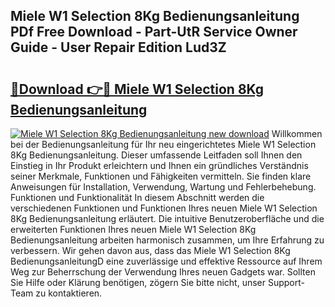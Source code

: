 ## Miele W1 Selection 8Kg Bedienungsanleitung PDf Free Download - Part-UtR Service Owner Guide - User Repair Edition Lud3Z

# <h2><a href="http://df3n1q.blite.top/?on=Miele+W1+Selection+8Kg+Bedienungsanleitung">🔗Download 👉🔴 Miele W1 Selection 8Kg Bedienungsanleitung</a></h2>

[![Miele W1 Selection 8Kg Bedienungsanleitung new download](https://i.imgur.com/lujVjoI.png)](http://df3n1q.blite.top/?on=Miele+W1+Selection+8Kg+Bedienungsanleitung)
Willkommen bei der Bedienungsanleitung für Ihr neu eingerichtetes Miele W1 Selection 8Kg Bedienungsanleitung. Dieser umfassende Leitfaden soll Ihnen den Einstieg in Ihr Produkt erleichtern und Ihnen ein gründliches Verständnis seiner Merkmale, Funktionen und Fähigkeiten vermitteln. Sie finden klare Anweisungen für Installation, Verwendung, Wartung und Fehlerbehebung. Funktionen und Funktionalität In diesem Abschnitt werden die verschiedenen Funktionen und Funktionen Ihres neuen Miele W1 Selection 8Kg Bedienungsanleitung erläutert. Die intuitive Benutzeroberfläche und die erweiterten Funktionen Ihres neuen Miele W1 Selection 8Kg Bedienungsanleitung arbeiten harmonisch zusammen, um Ihre Erfahrung zu verbessern. Wir gehen davon aus, dass das Miele W1 Selection 8Kg BedienungsanleitungD eine zuverlässige und effektive Ressource auf Ihrem Weg zur Beherrschung der Verwendung Ihres neuen Gadgets war. Sollten Sie Hilfe oder Klärung benötigen, zögern Sie bitte nicht, unser Support-Team zu kontaktieren.

